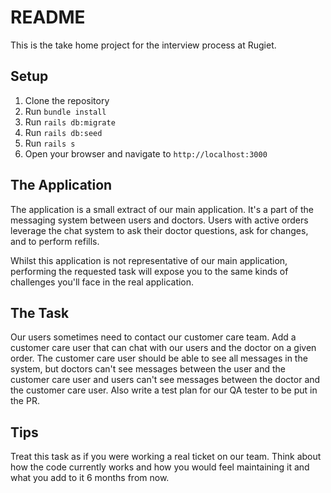 # README

This is the take home project for the interview process at Rugiet.

## Setup

1. Clone the repository
2. Run `bundle install`
3. Run `rails db:migrate`
4. Run `rails db:seed`
5. Run `rails s`
6. Open your browser and navigate to `http://localhost:3000`

## The Application

The application is a small extract of our main application. It's a part of the messaging system between users and doctors.
Users with active orders leverage the chat system to ask their doctor questions, ask for changes, and to perform refills.

Whilst this application is not representative of our main application, performing the requested task will expose you to the
same kinds of challenges you'll face in the real application.

## The Task

Our users sometimes need to contact our customer care team. Add a customer care user that can chat with our users and
the doctor on a given order.
The customer care user should be able to see all messages in the system, but doctors can't see messages
between the user and the customer care user and users can't see messages between the doctor and the customer care user.
Also write a test plan for our QA tester to be put in the PR.

## Tips

Treat this task as if you were working a real ticket on our team. Think about how the code currently works and how you
would feel maintaining it and what you add to it 6 months from now.
